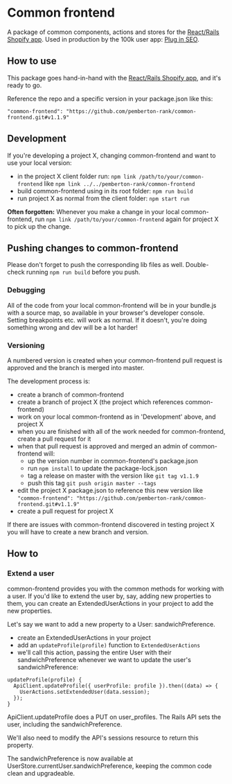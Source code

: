 # Common frontend

A package of common components, actions and stores for the [React/Rails Shopify app](https://github.com/pemberton-rank/react-shopify-app). Used in production by the 100k user app: [Plug in SEO](https://apps.shopify.com/plug-in-seo).

## How to use ##

This package goes hand-in-hand with the [React/Rails Shopify app](https://github.com/pemberton-rank/react-shopify-app), and it's ready to go.

Reference the repo and a specific version in your package.json like this:

``` "common-frontend": "https://github.com/pemberton-rank/common-frontend.git#v1.1.9" ```

## Development ##

If you're developing a project X, changing common-frontend and want to use your local version:

* in the project X client folder run: ```npm link /path/to/your/common-frontend``` like ```npm link ../../pemberton-rank/common-frontend```
* build common-frontend using in its root folder: ```npm run build```
* run project X as normal from the client folder: ```npm start run```

**Often forgotten:** Whenever you make a change in your local common-frontend, run ```npm link /path/to/your/common-frontend``` again for project X to pick up the change.

## Pushing changes to common-frontend ##

Please don't forget to push the corresponding lib files as well.
Double-check running `npm run build` before you push.

### Debugging ###

All of the code from your local common-frontend will be in your bundle.js with a source map, so available in your browser's developer console. Setting breakpoints etc. will work as normal. If it doesn't, you're doing something wrong and dev will be a lot harder!

### Versioning ###

A numbered version is created when your common-frontend pull request is approved and the branch is merged into master.

The development process is:

* create a branch of common-frontend
* create a branch of project X (the project which references common-frontend)
* work on your local common-frontend as in 'Development' above, and project X
* when you are finished with all of the work needed for common-frontend, create a pull request for it
* when that pull request is approved and merged an admin of common-frontend will:
  * up the version number in common-frontend's package.json
  * run ```npm install``` to update the package-lock.json
  * tag a release on master with the version like ```git tag v1.1.9```
  * push this tag ```git push origin master --tags```
* edit the project X package.json to reference this new version like ``` "common-frontend": "https://github.com/pemberton-rank/common-frontend.git#v1.1.9" ```
* create a pull request for project X

If there are issues with common-frontend discovered in testing project X you will have to create a new branch and version.

## How to ##

### Extend a user ###

common-frontend provides you with the common methods for working with a user. If you'd like to extend the user by, say, adding new properties to them, you can create an ExtendedUserActions in your project to add the new properties.

Let's say we want to add a new property to a User: sandwichPreference.

* create an ExtendedUserActions in your project
* add an ```updateProfile(profile)``` function to ```ExtendedUserActions```
* we'll call this action, passing the entire User with their sandwichPreference whenever we want to update the user's sandwichPreference:

```
updateProfile(profile) {
  ApiClient.updateProfile({ userProfile: profile }).then((data) => {
    UserActions.setExtendedUser(data.session);
  });
}
```

ApiClient.updateProfile does a PUT on user_profiles. The Rails API sets the user, including the sandwichPreference.

We'll also need to modify the API's sessions resource to return this property.

The sandwichPreference is now available at UserStore.currentUser.sandwichPreference, keeping the common code clean and upgradeable.
